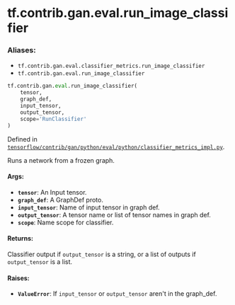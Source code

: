 <div itemscope itemtype="http://developers.google.com/ReferenceObject">
<meta itemprop="name" content="tf.contrib.gan.eval.run_image_classifier" />
<meta itemprop="path" content="Stable" />
</div>

# tf.contrib.gan.eval.run_image_classifier

### Aliases:

* `tf.contrib.gan.eval.classifier_metrics.run_image_classifier`
* `tf.contrib.gan.eval.run_image_classifier`

``` python
tf.contrib.gan.eval.run_image_classifier(
    tensor,
    graph_def,
    input_tensor,
    output_tensor,
    scope='RunClassifier'
)
```



Defined in [`tensorflow/contrib/gan/python/eval/python/classifier_metrics_impl.py`](https://www.tensorflow.org/code/tensorflow/contrib/gan/python/eval/python/classifier_metrics_impl.py).

Runs a network from a frozen graph.

#### Args:

* <b>`tensor`</b>: An Input tensor.
* <b>`graph_def`</b>: A GraphDef proto.
* <b>`input_tensor`</b>: Name of input tensor in graph def.
* <b>`output_tensor`</b>: A tensor name or list of tensor names in graph def.
* <b>`scope`</b>: Name scope for classifier.


#### Returns:

Classifier output if `output_tensor` is a string, or a list of outputs if
`output_tensor` is a list.


#### Raises:

* <b>`ValueError`</b>: If `input_tensor` or `output_tensor` aren't in the graph_def.